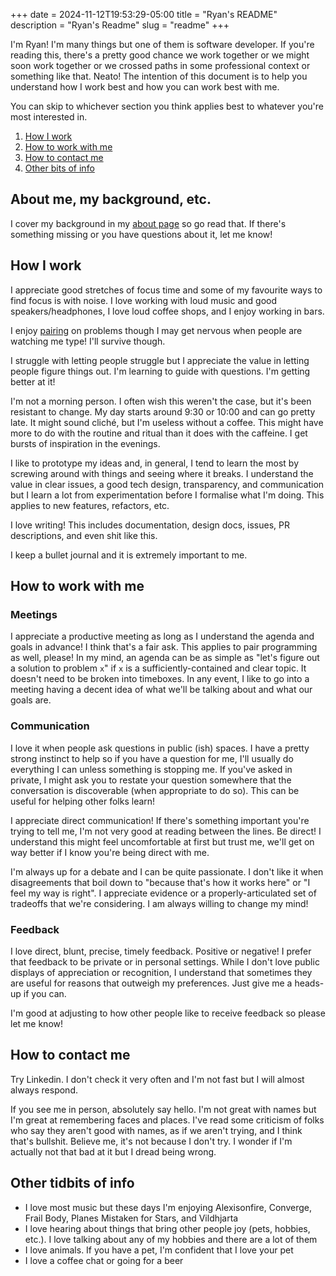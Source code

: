 +++
date = 2024-11-12T19:53:29-05:00
title = "Ryan's README"
description = "Ryan's Readme"
slug = "readme"
+++

I'm Ryan! I'm many things but one of them is software developer. If you're reading this, there's a pretty good chance we work together or we might soon work together or we crossed paths in some professional context or something like that. Neato! The intention of this document is to help you understand how I work best and how you can work best with me.

You can skip to whichever section you think applies best to whatever you're most interested in.

1. [How I work](#how-i-work)
2. [How to work with me](#how-to-work-with-me)
3. [How to contact me](#how-to-contact-me)
4. [Other bits of info](#other-tidbits-of-info)

## About me, my background, etc.

I cover my background in my [about page](/about) so go read that. If there's something missing or you have questions about it, let me know!

## How I work

I appreciate good stretches of focus time and some of my favourite ways to find focus is with noise. I love working with loud music and good speakers/headphones, I love loud coffee shops, and I enjoy working in bars.

I enjoy [pairing](https://en.wikipedia.org/wiki/Pair_programming) on problems though I may get nervous when people are watching me type! I'll survive though.

I struggle with letting people struggle but I appreciate the value in letting people figure things out. I'm learning to guide with questions. I'm getting better at it!

I'm not a morning person. I often wish this weren't the case, but it's been resistant to change. My day starts around 9:30 or 10:00 and can go pretty late. It might sound cliché, but I'm useless without a coffee. This might have more to do with the routine and ritual than it does with the caffeine. I get bursts of inspiration in the evenings.

I like to prototype my ideas and, in general, I tend to learn the most by screwing around with things and seeing where it breaks. I understand the value in clear issues, a good tech design, transparency, and communication but I learn a lot from experimentation before I formalise what I'm doing. This applies to new features, refactors, etc.

I love writing! This includes documentation, design docs, issues, PR descriptions, and even shit like this.

I keep a bullet journal and it is extremely important to me.

## How to work with me

### Meetings

I appreciate a productive meeting as long as I understand the agenda and goals in advance! I think that's a fair ask. This applies to pair programming as well, please! In my mind, an agenda can be as simple as "let's figure out a solution to problem `x`" if `x` is a sufficiently-contained and clear topic. It doesn't need to be broken into timeboxes. In any event, I like to go into a meeting having a decent idea of what we'll be talking about and what our goals are.

### Communication

I love it when people ask questions in public (ish) spaces. I have a pretty strong instinct to help so if you have a question for me, I'll usually do everything I can unless something is stopping me. If you've asked in private, I might ask you to restate your question somewhere that the conversation is discoverable (when appropriate to do so). This can be useful for helping other folks learn!

I appreciate direct communication! If there's something important you're trying to tell me, I'm not very good at reading between the lines. Be direct! I understand this might feel uncomfortable at first but trust me, we'll get on way better if I know you're being direct with me.

I'm always up for a debate and I can be quite passionate. I don't like it when disagreements that boil down to "because that's how it works here" or "I feel my way is right". I appreciate evidence or a properly-articulated set of tradeoffs that we're considering. I am always willing to change my mind!

### Feedback

I love direct, blunt, precise, timely feedback. Positive or negative! I prefer that feedback to be private or in personal settings. While I don't love public displays of appreciation or recognition, I understand that sometimes they are useful for reasons that outweigh my preferences. Just give me a heads-up if you can.

I'm good at adjusting to how other people like to receive feedback so please let me know!

## How to contact me

Try Linkedin. I don't check it very often and I'm not fast but I will almost always respond.

If you see me in person, absolutely say hello. I'm not great with names but I'm great at remembering faces and places. I've read some criticism of folks who say they aren't good with names, as if we aren't trying, and I think that's bullshit. Believe me, it's not because I don't try. I wonder if I'm actually not that bad at it but I dread being wrong.

## Other tidbits of info

- I love most music but these days I'm enjoying Alexisonfire, Converge, Frail Body, Planes Mistaken for Stars, and Vildhjarta
- I love hearing about things that bring other people joy (pets, hobbies, etc.). I love talking about any of my hobbies and there are a lot of them
- I love animals. If you have a pet, I'm confident that I love your pet
- I love a coffee chat or going for a beer
